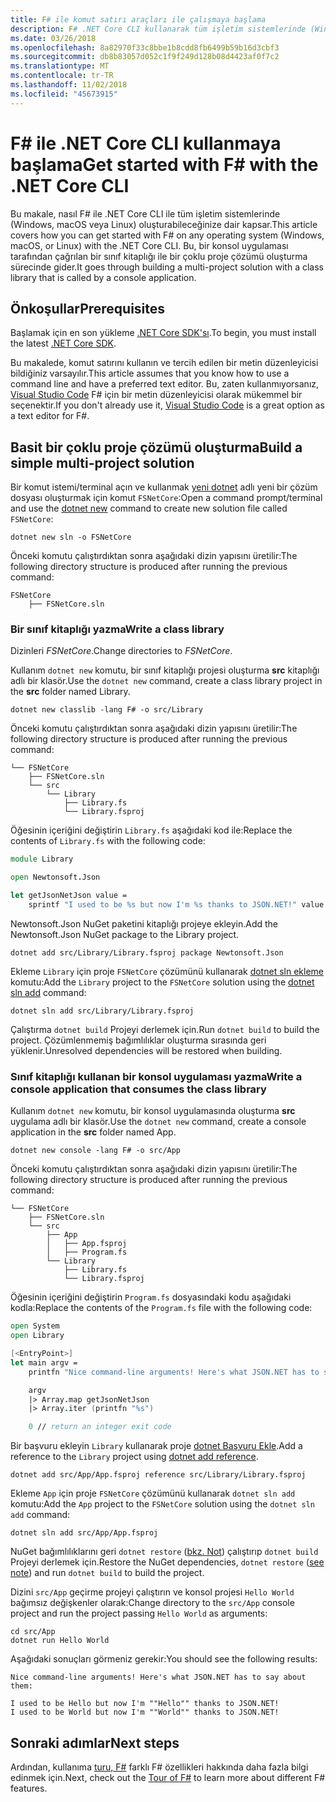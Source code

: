 ```yaml
---
title: F# ile komut satırı araçları ile çalışmaya başlama
description: F# .NET Core CLI kullanarak tüm işletim sistemlerinde (Windows, macOs veya Linux) üzerinde basit bir çoklu proje çözümü oluşturmayı öğrenin.
ms.date: 03/26/2018
ms.openlocfilehash: 8a82970f33c8bbe1b8cdd8fb6499b59b16d3cbf3
ms.sourcegitcommit: db8b83057d052c1f9f249d128b08d4423af0f7c2
ms.translationtype: MT
ms.contentlocale: tr-TR
ms.lasthandoff: 11/02/2018
ms.locfileid: "45673915"
---
```

# <a name="get-started-with-f-with-the-net-core-cli"></a><span data-ttu-id="493de-103">F# ile .NET Core CLI kullanmaya başlama</span><span class="sxs-lookup"><span data-stu-id="493de-103">Get started with F# with the .NET Core CLI</span></span>

<span data-ttu-id="493de-104">Bu makale, nasıl F# ile .NET Core CLI ile tüm işletim sistemlerinde (Windows, macOS veya Linux) oluşturabileceğinize dair kapsar.</span><span class="sxs-lookup"><span data-stu-id="493de-104">This article covers how you can get started with F# on any operating system (Windows, macOS, or Linux) with the .NET Core CLI.</span></span> <span data-ttu-id="493de-105">Bu, bir konsol uygulaması tarafından çağrılan bir sınıf kitaplığı ile bir çoklu proje çözümü oluşturma sürecinde gider.</span><span class="sxs-lookup"><span data-stu-id="493de-105">It goes through building a multi-project solution with a class library that is called by a console application.</span></span>

## <a name="prerequisites"></a><span data-ttu-id="493de-106">Önkoşullar</span><span class="sxs-lookup"><span data-stu-id="493de-106">Prerequisites</span></span>

<span data-ttu-id="493de-107">Başlamak için en son yükleme [.NET Core SDK'sı](https://www.microsoft.com/net/download/).</span><span class="sxs-lookup"><span data-stu-id="493de-107">To begin, you must install the latest [.NET Core SDK](https://www.microsoft.com/net/download/).</span></span>

<span data-ttu-id="493de-108">Bu makalede, komut satırını kullanın ve tercih edilen bir metin düzenleyicisi bildiğiniz varsayılır.</span><span class="sxs-lookup"><span data-stu-id="493de-108">This article assumes that you know how to use a command line and have a preferred text editor.</span></span> <span data-ttu-id="493de-109">Bu, zaten kullanmıyorsanız, [Visual Studio Code](get-started-vscode.md) F# için bir metin düzenleyicisi olarak mükemmel bir seçenektir.</span><span class="sxs-lookup"><span data-stu-id="493de-109">If you don't already use it, [Visual Studio Code](get-started-vscode.md) is a great option as a text editor for F#.</span></span>

## <a name="build-a-simple-multi-project-solution"></a><span data-ttu-id="493de-110">Basit bir çoklu proje çözümü oluşturma</span><span class="sxs-lookup"><span data-stu-id="493de-110">Build a simple multi-project solution</span></span>

<span data-ttu-id="493de-111">Bir komut istemi/terminal açın ve kullanmak [yeni dotnet](../../core/tools/dotnet-new.md) adlı yeni bir çözüm dosyası oluşturmak için komut `FSNetCore`:</span><span class="sxs-lookup"><span data-stu-id="493de-111">Open a command prompt/terminal and use the [dotnet new](../../core/tools/dotnet-new.md) command to create new solution file called `FSNetCore`:</span></span>

```console
dotnet new sln -o FSNetCore
```

<span data-ttu-id="493de-112">Önceki komutu çalıştırdıktan sonra aşağıdaki dizin yapısını üretilir:</span><span class="sxs-lookup"><span data-stu-id="493de-112">The following directory structure is produced after running the previous command:</span></span>

```console
FSNetCore
    ├── FSNetCore.sln
```

### <a name="write-a-class-library"></a><span data-ttu-id="493de-113">Bir sınıf kitaplığı yazma</span><span class="sxs-lookup"><span data-stu-id="493de-113">Write a class library</span></span>

<span data-ttu-id="493de-114">Dizinleri *FSNetCore*.</span><span class="sxs-lookup"><span data-stu-id="493de-114">Change directories to *FSNetCore*.</span></span>

<span data-ttu-id="493de-115">Kullanım `dotnet new` komutu, bir sınıf kitaplığı projesi oluşturma **src** kitaplığı adlı bir klasör.</span><span class="sxs-lookup"><span data-stu-id="493de-115">Use the `dotnet new` command, create a class library project in the **src** folder named Library.</span></span>

```console
dotnet new classlib -lang F# -o src/Library
```

<span data-ttu-id="493de-116">Önceki komutu çalıştırdıktan sonra aşağıdaki dizin yapısını üretilir:</span><span class="sxs-lookup"><span data-stu-id="493de-116">The following directory structure is produced after running the previous command:</span></span>

```console
└── FSNetCore
    ├── FSNetCore.sln
    └── src
        └── Library
            ├── Library.fs
            └── Library.fsproj
```

<span data-ttu-id="493de-117">Öğesinin içeriğini değiştirin `Library.fs` aşağıdaki kod ile:</span><span class="sxs-lookup"><span data-stu-id="493de-117">Replace the contents of `Library.fs` with the following code:</span></span>

```fsharp
module Library

open Newtonsoft.Json

let getJsonNetJson value =
    sprintf "I used to be %s but now I'm %s thanks to JSON.NET!" value (JsonConvert.SerializeObject(value))
```

<span data-ttu-id="493de-118">Newtonsoft.Json NuGet paketini kitaplığı projeye ekleyin.</span><span class="sxs-lookup"><span data-stu-id="493de-118">Add the Newtonsoft.Json NuGet package to the Library project.</span></span>

```console
dotnet add src/Library/Library.fsproj package Newtonsoft.Json
```

<span data-ttu-id="493de-119">Ekleme `Library` için proje `FSNetCore` çözümünü kullanarak [dotnet sln ekleme](../../core/tools/dotnet-sln.md) komutu:</span><span class="sxs-lookup"><span data-stu-id="493de-119">Add the `Library` project to the `FSNetCore` solution using the [dotnet sln add](../../core/tools/dotnet-sln.md) command:</span></span>

```console
dotnet sln add src/Library/Library.fsproj
```

<span data-ttu-id="493de-120">Çalıştırma `dotnet build` Projeyi derlemek için.</span><span class="sxs-lookup"><span data-stu-id="493de-120">Run `dotnet build` to build the project.</span></span> <span data-ttu-id="493de-121">Çözümlenmemiş bağımlılıklar oluşturma sırasında geri yüklenir.</span><span class="sxs-lookup"><span data-stu-id="493de-121">Unresolved dependencies will be restored when building.</span></span>

### <a name="write-a-console-application-that-consumes-the-class-library"></a><span data-ttu-id="493de-122">Sınıf kitaplığı kullanan bir konsol uygulaması yazma</span><span class="sxs-lookup"><span data-stu-id="493de-122">Write a console application that consumes the class library</span></span>

<span data-ttu-id="493de-123">Kullanım `dotnet new` komutu, bir konsol uygulamasında oluşturma **src** uygulama adlı bir klasör.</span><span class="sxs-lookup"><span data-stu-id="493de-123">Use the `dotnet new` command, create a console application in the **src** folder named App.</span></span>

```console
dotnet new console -lang F# -o src/App
```

<span data-ttu-id="493de-124">Önceki komutu çalıştırdıktan sonra aşağıdaki dizin yapısını üretilir:</span><span class="sxs-lookup"><span data-stu-id="493de-124">The following directory structure is produced after running the previous command:</span></span>

```console
└── FSNetCore
    ├── FSNetCore.sln
    └── src
        ├── App
        │   ├── App.fsproj
        │   ├── Program.fs
        └── Library
            ├── Library.fs
            └── Library.fsproj
```

<span data-ttu-id="493de-125">Öğesinin içeriğini değiştirin `Program.fs` dosyasındaki kodu aşağıdaki kodla:</span><span class="sxs-lookup"><span data-stu-id="493de-125">Replace the contents of the `Program.fs` file with the following code:</span></span>

```fsharp
open System
open Library

[<EntryPoint>]
let main argv =
    printfn "Nice command-line arguments! Here's what JSON.NET has to say about them:"

    argv
    |> Array.map getJsonNetJson
    |> Array.iter (printfn "%s")

    0 // return an integer exit code
```

<span data-ttu-id="493de-126">Bir başvuru ekleyin `Library` kullanarak proje [dotnet Başvuru Ekle](../../core/tools/dotnet-add-reference.md).</span><span class="sxs-lookup"><span data-stu-id="493de-126">Add a reference to the `Library` project using [dotnet add reference](../../core/tools/dotnet-add-reference.md).</span></span>

```console
dotnet add src/App/App.fsproj reference src/Library/Library.fsproj
```

<span data-ttu-id="493de-127">Ekleme `App` için proje `FSNetCore` çözümünü kullanarak `dotnet sln add` komutu:</span><span class="sxs-lookup"><span data-stu-id="493de-127">Add the `App` project to the `FSNetCore` solution using the `dotnet sln add` command:</span></span>

```console
dotnet sln add src/App/App.fsproj
```

<span data-ttu-id="493de-128">NuGet bağımlılıklarını geri `dotnet restore` ([bkz. Not](#dotnet-restore-note)) çalıştırıp `dotnet build` Projeyi derlemek için.</span><span class="sxs-lookup"><span data-stu-id="493de-128">Restore the NuGet dependencies, `dotnet restore` ([see note](#dotnet-restore-note)) and run `dotnet build` to build the project.</span></span>

<span data-ttu-id="493de-129">Dizini `src/App` geçirme projeyi çalıştırın ve konsol projesi `Hello World` bağımsız değişkenler olarak:</span><span class="sxs-lookup"><span data-stu-id="493de-129">Change directory to the `src/App` console project and run the project passing `Hello World` as arguments:</span></span>

```console
cd src/App
dotnet run Hello World
```

<span data-ttu-id="493de-130">Aşağıdaki sonuçları görmeniz gerekir:</span><span class="sxs-lookup"><span data-stu-id="493de-130">You should see the following results:</span></span>

```console
Nice command-line arguments! Here's what JSON.NET has to say about them:

I used to be Hello but now I'm ""Hello"" thanks to JSON.NET!
I used to be World but now I'm ""World"" thanks to JSON.NET!
```

## <a name="next-steps"></a><span data-ttu-id="493de-131">Sonraki adımlar</span><span class="sxs-lookup"><span data-stu-id="493de-131">Next steps</span></span>

<span data-ttu-id="493de-132">Ardından, kullanıma [turu, F#](../tour.md) farklı F# özellikleri hakkında daha fazla bilgi edinmek için.</span><span class="sxs-lookup"><span data-stu-id="493de-132">Next, check out the [Tour of F#](../tour.md) to learn more about different F# features.</span></span>
